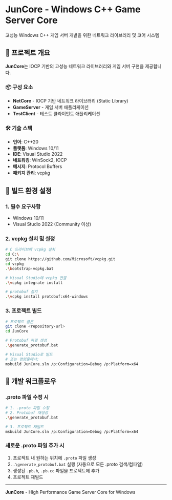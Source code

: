 # JunCore - Windows C++ Game Server Core

고성능 Windows C++ 게임 서버 개발을 위한 네트워크 라이브러리 및 코어 시스템

## 🎯 프로젝트 개요

**JunCore**는 IOCP 기반의 고성능 네트워크 라이브러리와 게임 서버 구현을 제공합니다.

### 📦 구성 요소

- **NetCore** - IOCP 기반 네트워크 라이브러리 (Static Library)
- **GameServer** - 게임 서버 애플리케이션
- **TestClient** - 테스트 클라이언트 애플리케이션

### 🛠 기술 스택

- **언어**: C++20
- **플랫폼**: Windows 10/11
- **IDE**: Visual Studio 2022
- **네트워킹**: WinSock2, IOCP
- **메시지**: Protocol Buffers
- **패키지 관리**: vcpkg

## 🚀 빌드 환경 설정

### 1. 필수 요구사항

- Windows 10/11
- Visual Studio 2022 (Community 이상)

### 2. vcpkg 설치 및 설정

```bash
# C 드라이브에 vcpkg 설치
cd C:\
git clone https://github.com/Microsoft/vcpkg.git
cd vcpkg
.\bootstrap-vcpkg.bat

# Visual Studio에 vcpkg 연결
.\vcpkg integrate install

# protobuf 설치
.\vcpkg install protobuf:x64-windows
```

### 3. 프로젝트 빌드

```bash
# 프로젝트 클론
git clone <repository-url>
cd JunCore

# Protobuf 파일 생성
.\generate_protobuf.bat

# Visual Studio로 빌드
# 또는 명령줄에서:
msbuild JunCore.sln /p:Configuration=Debug /p:Platform=x64
```

## 🔧 개발 워크플로우

### .proto 파일 수정 시

```bash
# 1. .proto 파일 수정
# 2. Protobuf 재생성
.\generate_protobuf.bat

# 3. 프로젝트 재빌드
msbuild JunCore.sln /p:Configuration=Debug /p:Platform=x64
```

### 새로운 .proto 파일 추가 시

1. 프로젝트 내 원하는 위치에 `.proto` 파일 생성
2. `.\generate_protobuf.bat` 실행 (자동으로 모든 .proto 검색/컴파일)
3. 생성된 `.pb.h`, `.pb.cc` 파일을 프로젝트에 추가
4. 프로젝트 재빌드

---

**JunCore** - High Performance Game Server Core for Windows